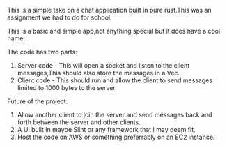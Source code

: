 This is a simple take on a chat application built in pure rust.This was an assignment we had to do for school.

This is a basic and simple app,not anything special but it does have a cool name.

The code has two parts:
  1. Server code - This will open a socket and listen to the client messages,This should also store the messages in a Vec.
  2. Client code - This should run and allow the client to send messages limited to 1000 bytes to the server.

Future of the project:
  1. Allow another client to join the server and send messages back and forth between the server and other clients.
  2. A UI built in maybe Slint or any framework that I may deem fit.
  3. Host the code on AWS or something,preferrably on an EC2 instance.
